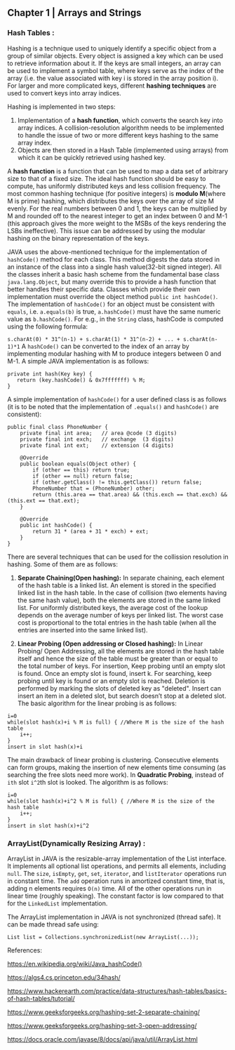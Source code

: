 ## Chapter 1 | Arrays and Strings
### Hash Tables :
Hashing is a technique used to uniquely identify a specific object from a group of similar objects. Every object is assigned 
a key which can be used to retrieve information about it. If the keys are small integers, an array can be used to implement 
a symbol table, where keys serve as the index of the array (i.e. the value associated with key i is stored in the array 
position i). For larger and more complicated keys, different **hashing techniques** are used to convert keys into array indices.

Hashing is implemented in two steps:
1. Implementation of a **hash function**, which converts the search key into array indices. A collision-resolution algorithm
needs to be implemented to handle the issue of two or more different keys hashing to the same array index.
2. Objects are then stored in a Hash Table (implemented using arrays) from which it can be quickly retrieved using hashed key.

A **hash function** is a function that can be used to map a data set of arbitrary size to that of a fixed size. 
The ideal hash function should be easy to compute, has uniformly distributed keys and less collision frequency. The most common hashing technique (for positive integers) is **modulo M**(where M is prime) hashing, which distributes the keys over the array of size M evenly. For the real numbers between 0 and 1, the keys can be multiplied by M and rounded off to the nearest integer to get an index between 0 and M-1 (this approach gives the more weight to the MSBs of the keys rendering the LSBs ineffective). This issue can be addressed by using the modular hashing on the binary representation of the keys.

JAVA uses the above-mentioned technique for the implementation of `hashCode()` method for each class. This method digests the data stored in an instance of the class into a single hash value(32-bit signed integer). All the classes inherit a basic hash scheme from the fundamental base class `java.lang.Object`, but many override this to provide a hash function that better handles their specific data. Classes which provide their own implementation must override the object method `public int hashCode()`. The implementation of `hashCode()` for an object must be consistent with `equals`, i.e. `a.equals(b)` is true, `a.hashCode()` must have the same numeric value as `b.hashCode()`. For e.g., in the `String` class, hashCode is computed using the following formula:

`s.charAt(0) * 31^(n-1) + s.charAt(1) * 31^(n-2) + ... + s.charAt(n-1)*1`
A `hashCode()` can be converted to the index of an array by implementing modular hashing with M to produce integers between 0 and M-1. A simple JAVA implementation is as follows:
```
private int hash(Key key) {
   return (key.hashCode() & 0x7fffffff) % M;
}
```
A simple implementation of `hashCode()` for a user defined class is as follows (it is to be noted that the implementation of `.equals()` and `hashCode()` are consistent):

```
public final class PhoneNumber {
    private final int area;   // area @code (3 digits)
    private final int exch;   // exchange  (3 digits)
    private final int ext;    // extension (4 digits)
    
    @Override
    public boolean equals(Object other) {
        if (other == this) return true;
        if (other == null) return false;
        if (other.getClass() != this.getClass()) return false;
        PhoneNumber that = (PhoneNumber) other;
        return (this.area == that.area) && (this.exch == that.exch) && (this.ext == that.ext);
    }
    
    @Override
    public int hashCode() {
        return 31 * (area + 31 * exch) + ext;
    }
}
```

There are several techniques that can be used for the collission resolution in hashing. Some of them are as follows:
1) **Separate Chaining(Open hashing):**
  In separate chaining, each element of the hash table is a linked list. An element is stored in the specified linked list in the hash table. In the case of collision (two elements having the same hash value), both the elements are stored in the same linked list. For uniformly distributed keys, the average cost of the lookup depends on the average number of keys per linked list. The worst case cost is proportional to the total entries in the hash table (when all the entries are inserted into the same linked list).
  
2) **Linear Probing (Open addressing or Closed hashing):**
  In Linear Probing/ Open Addressing, all the elements are stored in the hash table itself and hence the size of the table must be greater than or equal to the total number of keys. For insertion, Keep probing until an empty slot is found. Once an empty slot is found, insert k. For searching, keep probing until key is found or an empty slot is reached. Deletion is performed by marking the slots of deleted key as "deleted". Insert can insert an item in a deleted slot, but search doesn’t stop at a deleted slot. The basic algorithm for the linear probing is as follows:
  ```
  i=0
  while(slot hash(x)+i % M is full) { //Where M is the size of the hash table
      i++;
  }
  insert in slot hash(x)+i
  ```
  The main drawback of linear probing is clustering. Consecutive elements can form groups, making the insertion of new elements time consuming (as searching the free slots need more work). In **Quadratic Probing**, instead of `ith` slot `i^2`th slot is looked. The algorithm is as follows:
  ```
  i=0
  while(slot hash(x)+i^2 % M is full) { //Where M is the size of the hash table
      i++;
  }
  insert in slot hash(x)+i^2
  ```
  
  
  ### ArrayList(Dynamically Resizing Array) :
  ArrayList in JAVA is the resizable-array implementation of the List interface. It implements all optional list operations, and permits all elements, including `null`. The `size`, `isEmpty`, `get`, `set`, `iterator`, and `listIterator` operations run in constant time. The `add` operation runs in amortized constant time, that is, adding n elements requires `O(n)` time. All of the other operations run in linear time (roughly speaking). The constant factor is low compared to that for the `LinkedList` implementation.

   The ArrayList implementation in JAVA is not synchronized (thread safe). It can be made thread safe using:
   ```
   List list = Collections.synchronizedList(new ArrayList(...));
   ```
   
   
  References:
  
  https://en.wikipedia.org/wiki/Java_hashCode()
  
  https://algs4.cs.princeton.edu/34hash/
  
  https://www.hackerearth.com/practice/data-structures/hash-tables/basics-of-hash-tables/tutorial/
  
  https://www.geeksforgeeks.org/hashing-set-2-separate-chaining/
  
  https://www.geeksforgeeks.org/hashing-set-3-open-addressing/
  
  https://docs.oracle.com/javase/8/docs/api/java/util/ArrayList.html
  
  

